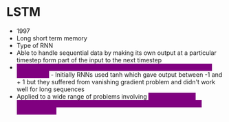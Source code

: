 # LSTM



* 1997
* Long short term memory
* Type of RNN
* Able to handle sequential data by making its own output at a particular timestep form part of the input to the next timestep
* <mark style="color:purple;background-color:purple;">**RNN suffered from vanishing gradient and didn't work well for long sequences**</mark> - Initially RNNs used tanh which gave output between -1 and + 1 but they suffered from vanishing gradient problem and didn't work well for long sequences
* Applied to a wide range of problems involving <mark style="color:purple;background-color:purple;">**sequential data, including time series forecasting, sentiment analysis and audio classification**</mark>
